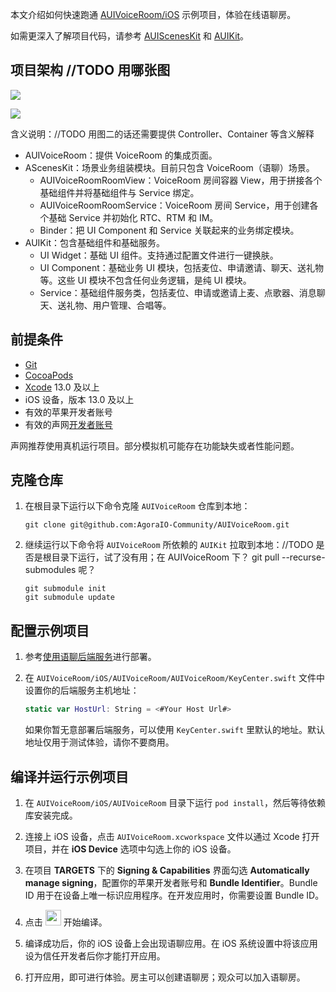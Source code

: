 本文介绍如何快速跑通 [AUIVoiceRoom/iOS](https://github.com/AgoraIO-Community/AUIVoiceRoom/tree/main/iOS) 示例项目，体验在线语聊房。

如需更深入了解项目代码，请参考 [AUIScenesKit](https://github.com/AgoraIO-Community/AUIVoiceRoom/tree/main/iOS/AScenesKit) 和 [AUIKit](https://github.com/AgoraIO-Community/AUIKit/blob/main/iOS/README_zh.md)。

## 项目架构 //TODO 用哪张图

![](https://fullapp.oss-cn-beijing.aliyuncs.com/uikit/readme/uikit_structure_chart_voicechat_0.3.0.png)

![](https://web-cdn.agora.io/docs-files/1697008782148)

含义说明：//TODO 用图二的话还需要提供 Controller、Container 等含义解释

- AUIVoiceRoom：提供 VoiceRoom 的集成页面。
- AScenesKit：场景业务组装模块。目前只包含 VoiceRoom（语聊）场景。
    - AUIVoiceRoomRoomView：VoiceRoom 房间容器 View，用于拼接各个基础组件并将基础组件与 Service 绑定。
    - AUIVoiceRoomRoomService：VoiceRoom 房间 Service，用于创建各个基础 Service 并初始化 RTC、RTM 和 IM。
    - Binder：把 UI Component 和 Service 关联起来的业务绑定模块。
- AUIKit：包含基础组件和基础服务。
    - UI Widget：基础 UI 组件。支持通过配置文件进行一键换肤。
    - UI Component：基础业务 UI 模块，包括麦位、申请邀请、聊天、送礼物等。这些 UI 模块不包含任何业务逻辑，是纯 UI 模块。
    - Service：基础组件服务类，包括麦位、申请或邀请上麦、点歌器、消息聊天、送礼物、用户管理、合唱等。

## 前提条件

- [Git](https://git-scm.com/downloads)
- [CocoaPods](https://guides.cocoapods.org/using/getting-started.html#getting-started)
- [Xcode](https://apps.apple.com/cn/app/xcode/id497799835?mt=12) 13.0 及以上
- iOS 设备，版本 13.0 及以上
- 有效的苹果开发者账号
- 有效的声网[开发者账号](https://docs.agora.io/cn/Agora%20Platform/sign_in_and_sign_up)

<div class="alert note">声网推荐使用真机运行项目。部分模拟机可能存在功能缺失或者性能问题。</div>

## 克隆仓库

1. 在根目录下运行以下命令克隆 `AUIVoiceRoom` 仓库到本地：

    ```shell
    git clone git@github.com:AgoraIO-Community/AUIVoiceRoom.git
    ```

2. 继续运行以下命令将 `AUIVoiceRoom` 所依赖的 `AUIKit` 拉取到本地：//TODO 是否是根目录下运行，试了没有用；在 AUIVoiceRoom 下？ git pull --recurse-submodules 呢？

    ```shell
    git submodule init
    git submodule update
    ```

## 配置示例项目

1. 参考[使用语聊后端服务](//TODO)进行部署。

2. 在 `AUIVoiceRoom/iOS/AUIVoiceRoom/AUIVoiceRoom/KeyCenter.swift` 文件中设置你的后端服务主机地址：

    ```swift
    static var HostUrl: String = <#Your Host Url#>
    ```

    如果你暂无意部署后端服务，可以使用 `KeyCenter.swift` 里默认的地址。默认地址仅用于测试体验，请你不要商用。

## 编译并运行示例项目

1. 在 `AUIVoiceRoom/iOS/AUIVoiceRoom` 目录下运行 `pod install`，然后等待依赖库安装完成。

2. 连接上 iOS 设备，点击 `AUIVoiceRoom.xcworkspace` 文件以通过 Xcode 打开项目，并在 **iOS Device** 选项中勾选上你的 iOS 设备。

3. 在项目 **TARGETS** 下的 **Signing & Capabilities** 界面勾选 **Automatically manage signing**，配置你的苹果开发者账号和 **Bundle Identifier**。Bundle ID 用于在设备上唯一标识应用程序。在开发应用时，你需要设置 Bundle ID。

4. 点击 <img src="https://web-cdn.agora.io/docs-files/1639710560035" width="25" style="display: inline;"/> 开始编译。

5. 编译成功后，你的 iOS 设备上会出现语聊应用。在 iOS 系统设置中将该应用设为信任开发者后你才能打开应用。

6. 打开应用，即可进行体验。房主可以创建语聊房；观众可以加入语聊房。